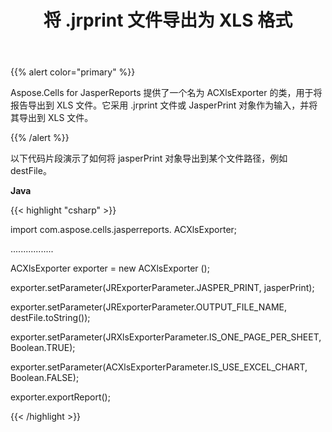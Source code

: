 ﻿---
title: 将 .jrprint 文件导出为 XLS 格式
type: docs
weight: 20
url: /zh/jasperreports/exporting-jrprint-files-to-xls-formats/
---
{{% alert color="primary" %}} 

Aspose.Cells for JasperReports 提供了一个名为 ACXlsExporter 的类，用于将报告导出到 XLS 文件。它采用 .jrprint 文件或 JasperPrint 对象作为输入，并将其导出到 XLS 文件。

{{% /alert %}} 

以下代码片段演示了如何将 jasperPrint 对象导出到某个文件路径，例如 destFile。

**Java**

{{< highlight "csharp" >}}

 import com.aspose.cells.jasperreports. ACXlsExporter;

.................

ACXlsExporter exporter = new ACXlsExporter ();

exporter.setParameter(JRExporterParameter.JASPER_PRINT, jasperPrint);

exporter.setParameter(JRExporterParameter.OUTPUT_FILE_NAME, destFile.toString());

exporter.setParameter(JRXlsExporterParameter.IS_ONE_PAGE_PER_SHEET, Boolean.TRUE);

exporter.setParameter(ACXlsExporterParameter.IS_USE_EXCEL_CHART, Boolean.FALSE);

exporter.exportReport();



{{< /highlight >}}

